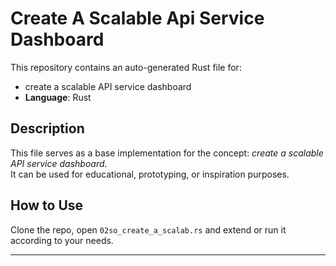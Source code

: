 # Create A Scalable Api Service Dashboard

This repository contains an auto-generated Rust file for:

- create a scalable API service dashboard
- **Language**: Rust

## Description

This file serves as a base implementation for the concept: *create a scalable API service dashboard*.  
It can be used for educational, prototyping, or inspiration purposes.

## How to Use

Clone the repo, open `02so_create_a_scalab.rs` and extend or run it according to your needs.

---


